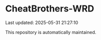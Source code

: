 # CheatBrothers-WRD

Last updated: 2025-05-31 21:27:10

This repository is automatically maintained.
